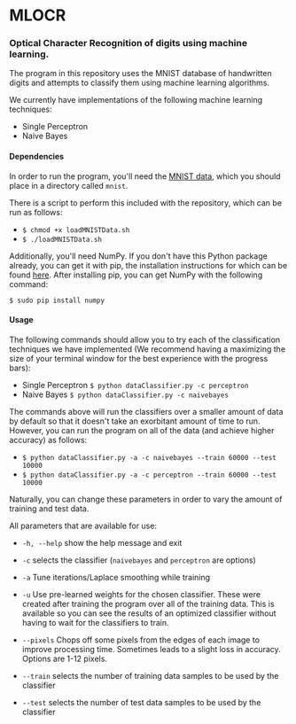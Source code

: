 # MLOCR

### Optical Character Recognition of digits using machine learning.

The program in this repository uses the MNIST database of handwritten digits and attempts to classify them using machine learning algorithms.

We currently have implementations of the following machine learning techniques:

* Single Perceptron
* Naive Bayes

#### Dependencies

In order to run the program, you'll need the [MNIST data](http://yann.lecun.com/exdb/mnist/), which you should place in a directory called `mnist`.

There is a script to perform this included with the repository, which can be run as follows:

* `$ chmod +x loadMNISTData.sh`
* `$ ./loadMNISTData.sh`

Additionally, you'll need NumPy. If you don't have this Python package already, you can get it with pip, the installation instructions for which can be found [here](https://pip.pypa.io/en/latest/installing.html). After installing pip, you can get NumPy with the following command:

`$ sudo pip install numpy`

#### Usage

The following commands should allow you to try each of the classification techniques we have implemented (We recommend having a maximizing the size of your terminal window for the best experience with the progress bars):

* Single Perceptron
  `$ python dataClassifier.py -c perceptron`
* Naive Bayes `$ python dataClassifier.py -c naivebayes`

The commands above will run the classifiers over a smaller amount of data by default so that it doesn't take an exorbitant amount of time to run. However, you can run the program on all of the data (and achieve higher accuracy) as follows:

* `$ python dataClassifier.py -a -c naivebayes --train 60000 --test 10000`
* `$ python dataClassifier.py -a -c perceptron --train 60000 --test 10000`

Naturally, you can change these parameters in order to vary the amount of training and test data.

All parameters that are available for use:

* `-h, --help` show the help message and exit

* `-c` selects the classifier (`naivebayes` and `perceptron` are options)

* `-a` Tune iterations/Laplace smoothing while training

* `-u` Use pre-learned weights for the chosen classifier. These were created after training the program over all of the training data. This is available so you can see the results of an optimized classifier without having to wait for the classifiers to train.

* `--pixels` Chops off some pixels from the edges of each image to improve processing time. Sometimes leads to a slight loss in accuracy. Options are 1-12 pixels.

* `--train` selects the number of training data samples to be used by the classifier

* `--test` selects the number of test data samples to be used by the classifier
